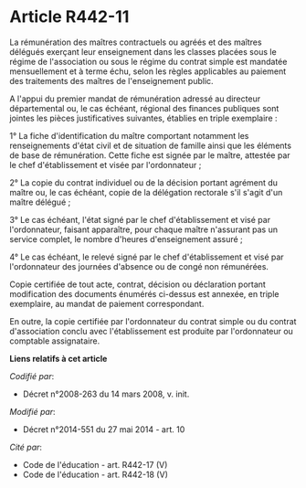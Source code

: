 # Article R442-11

La rémunération des maîtres contractuels ou agréés et des maîtres délégués exerçant leur enseignement dans les classes
placées sous le régime de l'association ou sous le régime du contrat simple est mandatée mensuellement et à terme échu, selon
les règles applicables au paiement des traitements des maîtres de l'enseignement public. 

A l'appui du premier mandat de rémunération adressé au   directeur départemental ou, le cas échéant, régional des finances
publiques sont jointes les pièces justificatives suivantes, établies en triple exemplaire : 

1° La fiche d'identification du maître comportant notamment les renseignements d'état civil et de situation de famille ainsi
que les éléments de base de rémunération. Cette fiche est signée par le maître, attestée par le chef d'établissement et visée
par l'ordonnateur ; 

2° La copie du contrat individuel ou de la décision portant agrément du maître ou, le cas échéant, copie de la délégation
rectorale s'il s'agit d'un maître délégué ; 

3° Le cas échéant, l'état signé par le chef d'établissement et visé par l'ordonnateur, faisant apparaître, pour chaque maître
n'assurant pas un service complet, le nombre d'heures d'enseignement assuré ; 

4° Le cas échéant, le relevé signé par le chef d'établissement et visé par l'ordonnateur des journées d'absence ou de congé
non rémunérées. 

Copie certifiée de tout acte, contrat, décision ou déclaration portant modification des documents énumérés ci-dessus est
annexée, en triple exemplaire, au mandat de paiement correspondant. 

En outre, la copie certifiée par l'ordonnateur du contrat simple ou du contrat d'association conclu avec l'établissement est
produite par l'ordonnateur ou comptable assignataire.

**Liens relatifs à cet article**

_Codifié par_:

  - Décret n°2008-263 du 14 mars 2008, v. init.

_Modifié par_:

  - Décret n°2014-551 du 27 mai 2014 - art. 10

_Cité par_:

  - Code de l'éducation - art. R442-17 (V)
  - Code de l'éducation - art. R442-18 (V)

